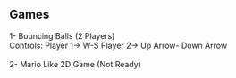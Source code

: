 ## Games <br>
1- Bouncing Balls (2 Players) <br>
Controls: Player 1-> W-S Player 2-> Up Arrow- Down Arrow
<br>
<br>
2- Mario Like 2D Game (Not Ready)
